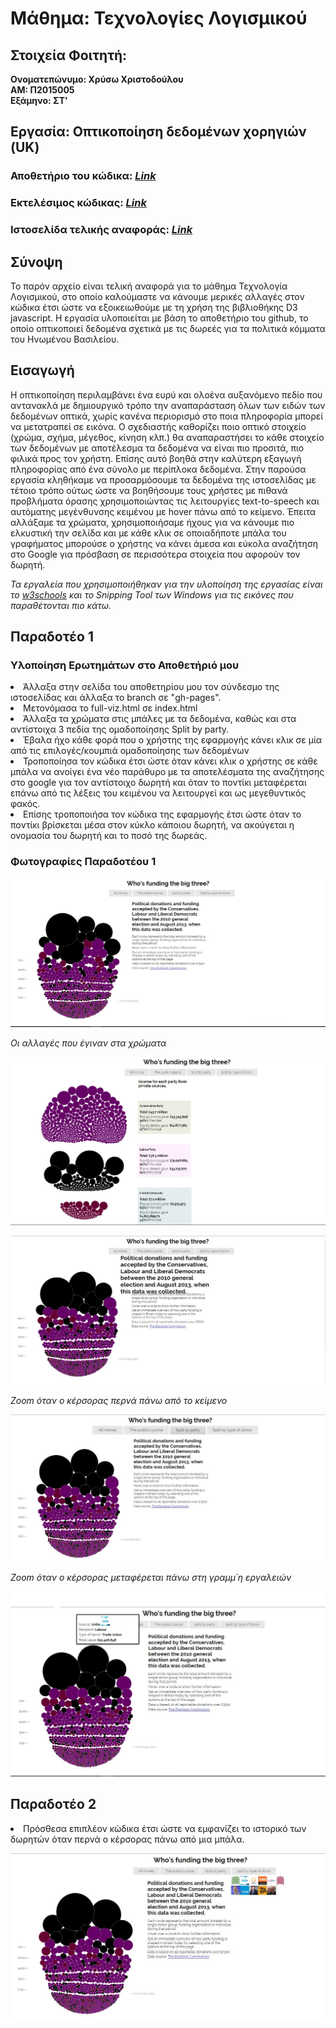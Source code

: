 # Μάθημα: Τεχνολογίες Λογισμικού

## Στοιχεία Φοιτητή:
<strong>Ονοματεπώνυμο: Χρύσω Χριστοδούλου<br>
ΑΜ: Π2015005<br>
Εξάμηνο: ΣΤ'<br></strong>

## Εργασία: Οπτικοποίηση δεδομένων χορηγιών (UK)

### Αποθετήριο του κώδικα: _[Link](https://github.com/p15chri2/D3js-uk-political-donations/tree/gh-pages)_
### Εκτελέσιμος κώδικας: _[Link](https://p15chri2.github.io/D3js-uk-political-donations/)_
### Ιστοσελίδα τελικής αναφοράς: _[Link](https://p15chri2.github.io/FINAL-REPORT-CHRYSO-CHRISTODOULOU-2015005/)_

## Σύνοψη

Το παρόν αρχείο είναι τελική αναφορά για το μάθημα Τεχνολογία Λογισμικού, στο οποίο καλούμαστε να κάνουμε μερικές αλλαγές στον κώδικα έτσι ώστε να εξοικειωθούμε με τη χρήση της βιβλιοθήκης D3 javascript. Η εργασία υλοποιείται με βάση το αποθετήριο του github, το οποίο οπτικοποιεί δεδομένα σχετικά με τις δωρεές για τα πολιτικά κόμματα του Ηνωμένου Βασιλείου. 

## Εισαγωγή

Η οπτικοποίηση περιλαμβάνει ένα ευρύ και ολοένα αυξανόμενο πεδίο που αντανακλά με δημιουργικό τρόπο την αναπαράσταση όλων των ειδών των δεδομένων οπτικά, χωρίς κανένα περιορισμό στο ποια πληροφορία μπορεί να μετατραπεί σε εικόνα. Ο σχεδιαστής καθορίζει ποιο οπτικό στοιχείο (χρώμα, σχήμα, μέγεθος, κίνηση κλπ.) θα αναπαραστήσει το κάθε στοιχείο των δεδομένων με αποτέλεσμα τα δεδομένα να είναι πιο προσιτά, πιο φιλικά προς τον χρήστη. Επίσης αυτό βοηθά στην καλύτερη εξαγωγή πληροφορίας από ένα σύνολο με περίπλοκα δεδομένα.
Στην παρούσα εργασία κληθήκαμε να προσαρμόσουμε τα δεδομένα της ιστοσελίδας με τέτοιο τρόπο ούτως ώστε να βοηθήσουμε τους χρήστες με πιθανά προβλήματα όρασης χρησιμοποιώντας τις λειτουργίες text-to-speech και αυτόματης μεγένθυνσης κειμένου με hover πάνω από το κείμενο. Έπειτα αλλάξαμε τα χρώματα, χρησιμοποιήσαμε ήχους για να κάνουμε πιο ελκυστική την σελίδα και με κάθε κλικ σε οποιαδήποτε μπάλα του γραφήματος μπορούσε ο χρήστης να κάνει άμεσα και εύκολα αναζήτηση στο Google για πρόσβαση σε περισσότερα στοιχεία που αφορούν τον δωρητή. 


_Τα εργαλεία που χρησιμοποιήθηκαν για την υλοποίηση της εργασίας είναι το [w3schools](https://www.w3schools.com/) και το Snipping Tool των Windows για τις εικόνες που παραθέτονται πιο κάτω._

## Παραδοτέο 1
### Υλοποίηση Ερωτημάτων στο Αποθετήριό μου
<or>
 <li>Άλλαξα στην σελίδα του αποθετηρίου μου τον σύνδεσμο της ιστοσελίδας και άλλαξα το branch σε "gh-pages".</li>
 <li>Μετονόμασα το full-viz.html σε index.html </li>
<li>Άλλαξα τα χρώματα στις μπάλες με τα δεδομένα, καθώς και στα αντίστοιχα 3 πεδία της ομαδοποίησης Split by party.</li>
 <li>Έβαλα ήχο κάθε φορά που ο χρήστης της εφαρμογής κάνει κλικ σε μία από τις επιλογές/κουμπιά ομαδοποίησης των δεδομένων</li>
 <li>Τροποποίησα τον κώδικα έτσι ώστε όταν κάνει κλικ ο χρήστης σε κάθε μπάλα να ανοίγει ένα νέο παράθυρο με τα αποτελέσματα της αναζήτησης στο google για τον αντίστοιχο δωρητή και όταν το ποντίκι μεταφέρεται επάνω από τις λέξεις του κειμένου να λειτουργεί και ως μεγεθυντικός φακός.</li>
<li>Επίσης τροποποιήσα τον κώδικα της εφαρμογής έτσι ώστε όταν το ποντίκι βρίσκεται μέσα στον κύκλο κάποιου δωρητή, να ακούγεται η ονομασία του δωρητή και το ποσό της δωρεάς.</li> 
  </or>

### Φωτογραφίες Παραδοτέου 1
  
 ![Image of the landing page](https://github.com/p15chri2/FINAL-REPORT-CHRYSO-CHRISTODOULOU-2015005/blob/master/1.JPG?raw=true)
 
 _Οι αλλαγές που έγιναν στα χρώματα_
 
 
 ![Image of the landing page](https://github.com/p15chri2/FINAL-REPORT-CHRYSO-CHRISTODOULOU-2015005/blob/master/5.JPG?raw=true)
 

  
 ![Image of the landing page](https://github.com/p15chri2/FINAL-REPORT-CHRYSO-CHRISTODOULOU-2015005/blob/master/2.JPG?raw=true)
 
  _Zoom όταν ο κέρσορας περνά πάνω από το κείμενο_
  
 ![Image of the landing page](https://github.com/p15chri2/FINAL-REPORT-CHRYSO-CHRISTODOULOU-2015005/blob/master/3.JPG?raw=true)
 
  _Zoom όταν ο κέρσορας μεταφέρεται πάνω στη γραμμ΄η εργαλειών_
 
 
 
 ![Image of the landing page](https://github.com/p15chri2/FINAL-REPORT-CHRYSO-CHRISTODOULOU-2015005/blob/master/4.JPG?raw=true)


 
 
 
 ## Παραδοτέο 2
 
  <or>
 <li>Πρόσθεσα επιπλέον κώδικα έτσι ώστε να εμφανίζει το ιστορικό των δωρητών όταν περνά ο κέρσορας πάνω από μια μπάλα.</li>
  </or>
  
   ![Image of the landing page](https://github.com/p15chri2/FINAL-REPORT-CHRYSO-CHRISTODOULOU-2015005/blob/master/6.JPG?raw=true)

  

